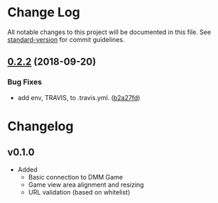 # Change Log

All notable changes to this project will be documented in this file. See [standard-version](https://github.com/conventional-changelog/standard-version) for commit guidelines.

<a name="0.2.2"></a>
## [0.2.2](https://github.com/momocow/tukiyomi/compare/v0.2.1...v0.2.2) (2018-09-20)


### Bug Fixes

* add env, TRAVIS, to .travis.yml. ([b2a27fd](https://github.com/momocow/tukiyomi/commit/b2a27fd))



# Changelog

## v0.1.0
- Added
  - Basic connection to DMM Game
  - Game view area alignment and resizing
  - URL validation (based on whitelist)